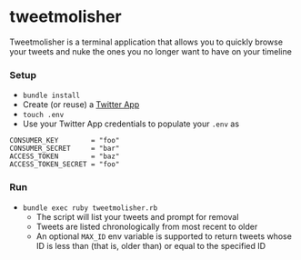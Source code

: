 # tweetmolisher

Tweetmolisher is a terminal application that allows you to
quickly browse your tweets and nuke the ones you no longer
want to have on your timeline

### Setup

- `bundle install`
- Create (or reuse) a [Twitter App](https://developer.twitter.com/en/apps)
- `touch .env`
- Use your Twitter App credentials to populate your `.env` as

```
CONSUMER_KEY        = "foo"
CONSUMER_SECRET     = "bar"
ACCESS_TOKEN        = "baz"
ACCESS_TOKEN_SECRET = "foo"
```

### Run

- `bundle exec ruby tweetmolisher.rb`
  - The script will list your tweets and prompt for removal
  - Tweets are listed chronologically from most recent to older
  - An optional `MAX_ID` env variable is supported to return tweets whose ID is less than (that is, older than) or equal to the specified ID
